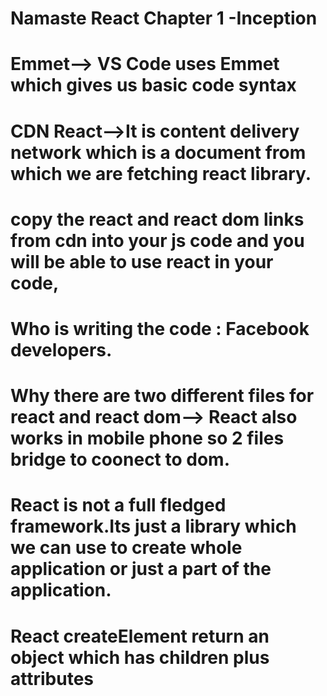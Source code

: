 # Namaste React Chapter 1 -Inception

# Emmet--> VS Code uses Emmet which gives us basic code syntax

# CDN React-->It is content delivery network which is a document from which we are fetching react library.

# copy the react and react dom links from cdn into your js code and you will be able to use react in your code,

# Who is writing the code : Facebook developers.

# Why there are two different files for react and react dom--> React also works in mobile phone so 2 files bridge to coonect to dom.

# React is not a full fledged framework.Its just a library which we can use to create whole application or just a part of the application.

# React createElement return an object which has children plus attributes